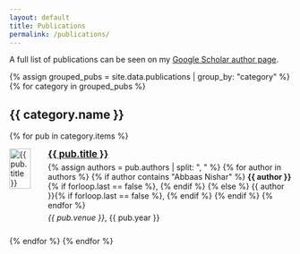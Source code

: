 ```yaml
---
layout: default
title: Publications
permalink: /publications/
---
```

<style>
.publication-item {
    display: flex;
    align-items: flex-start;
    margin-bottom: 20px;
}
.publication-image {
    width: 55%;
    height: auto;
}
.publication-content h3 {
    margin: 0;
    font-size: 1.2em;
}
.publication-content p {
    margin: 5px 0;
}

</style>
<p>A full list of publications can be seen on my <a href="https://scholar.google.com/citations?user=m322lP4AAAAJ&hl=en">Google Scholar author page</a>.</p>

{% assign grouped_pubs = site.data.publications | group_by: "category" %}
{% for category in grouped_pubs %}
## {{ category.name }}

{% for pub in category.items %}
<div class="publication-item">
    <img src="{{ pub.image }}" alt="{{ pub.title }}" class="publication-image" />
    <div class="publication-content">
        <h3><a href="{{ pub.link }}">{{ pub.title }}</a></h3>
        <p>
            {% assign authors = pub.authors | split: ", " %}
            {% for author in authors %}
                {% if author contains "Abbaas Nishar" %}
                    <strong>{{ author }}</strong>{% if forloop.last == false %}, {% endif %}
                {% else %}
                    {{ author }}{% if forloop.last == false %}, {% endif %}
                {% endif %}
            {% endfor %}
        </p>
        <p><em>{{ pub.venue }}</em>, {{ pub.year }}</p>
    </div>
</div>
{% endfor %}
{% endfor %}
